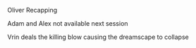 Oliver Recapping

Adam and Alex not available next session

Vrin deals the killing blow causing the dreamscape to collapse

